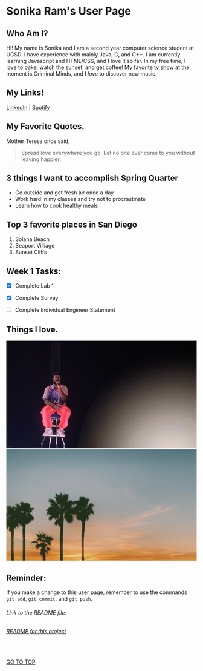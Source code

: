 #  Sonika Ram's User Page

## Who Am I?
Hi! My name is Sonika and I am a second year computer science student at UCSD. I have experience with mainly Java, C, and C++. I am currently learning Javascript and HTML/CSS, and I love it so far. In my free time, I love to bake, watch the sunset, and get coffee! My favorite tv show at the moment is Criminal Minds, and I *love* to discover new music.

## My Links!
[LinkedIn](https://www.linkedin.com/in/sonika-ram-451376199/)
| [Spotify](https://open.spotify.com/user/1kjn9ys0nhgj5ivrhkdjc5j4k?si=y7oYAtC2Sc6D6qz3JmxKvw)

## My Favorite Quotes. 
Mother Teresa once said,
> Spread love everywhere you go. Let no one ever come to you without leaving happier. 


## 3 things I want to accomplish Spring Quarter
- Go outside and get fresh air once a day
- Work hard in my classes and try not to procrastinate
- Learn how to cook healthy meals

## Top 3 favorite places in San Diego
1. Solana Beach
2. Seaport Villiage
3. Sunset Cliffs

## Week 1 Tasks:
- [x] Complete Lab 1  <br />
- [x] Complete Survey <br />
- [ ] Complete Individual Engineer Statement


## Things I love.
![My first concert!](concert.jpg)
![Sunsets](sunset.jpg)

## Reminder: 
If you make a change to this user page, remember to use the commands `git add`, `git commit`, and `git push`. 

###### Link to the README file:
###### [README for this project](README.md)

<br />

[GO TO TOP](#sonika-rams-user-page)


